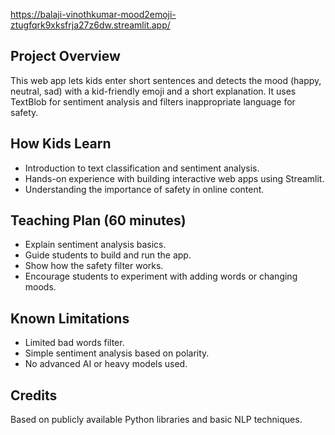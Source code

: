 https://balaji-vinothkumar-mood2emoji-ztugfqrk9xksfrja27z6dw.streamlit.app/
## Project Overview
This web app lets kids enter short sentences and detects the mood (happy, neutral, sad) with a kid-friendly emoji and a short explanation. It uses TextBlob for sentiment analysis and filters inappropriate language for safety.

## How Kids Learn
- Introduction to text classification and sentiment analysis.
- Hands-on experience with building interactive web apps using Streamlit.
- Understanding the importance of safety in online content.

## Teaching Plan (60 minutes)
- Explain sentiment analysis basics.
- Guide students to build and run the app.
- Show how the safety filter works.
- Encourage students to experiment with adding words or changing moods.

## Known Limitations
- Limited bad words filter.
- Simple sentiment analysis based on polarity.
- No advanced AI or heavy models used.

## Credits
Based on publicly available Python libraries and basic NLP techniques.
